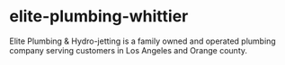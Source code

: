# elite-plumbing-whittier
Elite Plumbing &amp; Hydro-jetting is a family owned and operated plumbing company serving customers in Los Angeles and Orange county. 
